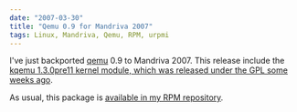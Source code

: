 ```yaml
---
date: "2007-03-30"
title: "Qemu 0.9 for Mandriva 2007"
tags: Linux, Mandriva, Qemu, RPM, urpmi
---
```


I've just backported [qemu](https://fabrice.bellard.free.fr/qemu/) 0.9 to
Mandriva 2007. This release include the
[kqemu 1.3.0pre11 kernel module, which was released under the GPL some weeks ago](https://lwn.net/Articles/220807/).

As usual, this package is
[available in my RPM repository](https://github.com/kdeldycke/mandriva-specs).

